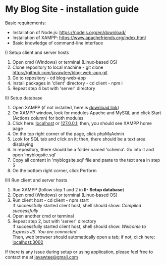 # My Blog Site - installation guide

Basic requirements: 
- Installation of Node.js: https://nodejs.org/en/download/
- Installation of XAMPP: https://www.apachefriends.org/index.html
- Basic knowledge of command-line interface

I) Setup client and server hosts
  1. Open cmd (Windows) or terminal (Linux-based OS)
  2. Clone repository to local machine
    - git clone https://github.com/javawtee/blog-web-app.git
  3. Go to repository
    - cd blog-web-app
  4. Install packages in 'client' directory
    - cd client
    - npm i
  5. Repeat step 4 but with 'server' directory
  
II) Setup database
  1. Open XAMPP (if not installed, here is <a href="https://www.apachefriends.org/index.html">download link</a>)
  2. On XAMPP window, look for modules Apache and MySQL and click Start (Actions column) for both modules
  3. Click here: <a href="localhost">localhost</a> or <a href="127.0.0.1">127.0.0.1</a>; then, you should see XAMPP home page
  4. On the top right corner of the page, click phpMyAdmin
  5. Look for SQL tab and click on it; then, there should be a text area displaying
  6. In repository, there should be a folder named 'schema'. Go into it and open 'myblogsite.sql'
  7. Copy all content in 'myblogsite.sql' file and paste to the text area in step 5
  8. On the bottom right corner, click Perform
  
III) Run client and server hosts <br/>
  1. Run XAMPP (follow step 1 and 2 in <b>II- Setup database</b>)
  2. Open cmd (Windows) or terminal (Linux-based OS)
  3. Run client host
    - cd client
    - npm start <br/>
    If successfully started client host, shell should show: <i> Compiled successfully </i>
  4. Open another cmd or terminal
  5. Repeat step 2, but with 'server' directory <br/>
    If successfully started client host, shell should show: <i> Welcome to Express JS. You are connected </i> <br/>
    Then, web browser should automatically open a tab; if not, click here: <a href="localhost:3000">localhost:3000</a> <br/>
 
 If there is any issue during setup or using application, please feel free to contact me at <a href="mailto:javawtee@gmail.com">javawtee@gmail.com</a>
